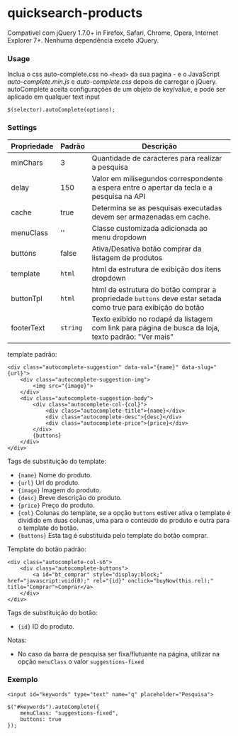 # quicksearch-products

Compativel com jQuery 1.7.0+ in Firefox, Safari, Chrome, Opera, Internet Explorer 7+. Nenhuma dependência exceto JQuery.

### Usage

Inclua o css auto-complete.css no `<head>` da sua pagina - e o JavaScript *auto-complete.min.js* e *auto-complete.css* depois de carregar o jQuery. autoComplete aceita configurações de um objeto de key/value, e pode ser aplicado em qualquer text input

```$(selector).autoComplete(options);```

### Settings

Propriedade | Padrão | Descrição
------------ | ------------- | -------------
minChars | 3 | Quantidade de caracteres para realizar a pesquisa
delay | 150 | Valor em milisegundos correspondente a espera entre o apertar da tecla e a pesquisa na API
cache | true | Determina se as pesquisas executadas devem ser armazenadas em cache.
menuClass | '' | Classe customizada adicionada ao menu dropdown
buttons | false | Ativa/Desativa botão comprar da listagem de produtos
template | `html` | html da estrutura de exibição dos itens dropdown
buttonTpl | `html` | html da estrutura do botão comprar a propriedade `buttons` deve estar setada como true para exibição do botão
footerText | `string` | Texto exibido no rodapé da listagem com link para página de busca da loja, texto padrão: "Ver mais"

template padrão:

```
<div class="autocomplete-suggestion" data-val="{name}" data-slug="{url}">
    <div class="autocomplete-suggestion-img">
        <img src="{image}">
    </div>
    <div class="autocomplete-suggestion-body">
        <div class="autocomplete-col-{col}">
            <div class="autocomplete-title">{name}</div>
            <div class="autocomplete-desc">{desc}</div>
            <div class="autocomplete-price">{price}</div>
        </div>
        {buttons}
    </div>
</div>
```

Tags de substituição do template:

- `{name}` Nome do produto.
- `{url}` Url do produto.
- `{image}` Imagem do produto.
- `{desc}` Breve descrição do produto.
- `{price}` Preço do produto.
- `{col}` Colunas do template, se a opção `buttons` estiver ativa o template é dividido em duas colunas, uma para o conteúdo do produto e outra para o template do botão.
- `{buttons}` Esta tag é substituida pelo template do botão comprar.

Template do botão padrão:

```
<div class="autocomplete-col-s6">
	<div class="autocomplete-buttons">
		<a id="bt_comprar" style="display:block;" href="javascript:void(0);" rel="{id}" onclick="buyNow(this.rel);" title="Comprar">Comprar</a>
	</div>
</div>
```

Tags de substituição do botão:

- `{id}` ID do produto.


Notas:

- No caso da barra de pesquisa ser fixa/flutuante na página, utilizar na opção `menuClass` o valor `suggestions-fixed`

### Exemplo

```
<input id="keywords" type="text" name="q" placeholder="Pesquisa">
```

```
$("#keywords").autoComplete({
    menuClass: "suggestions-fixed",
    buttons: true
});
```